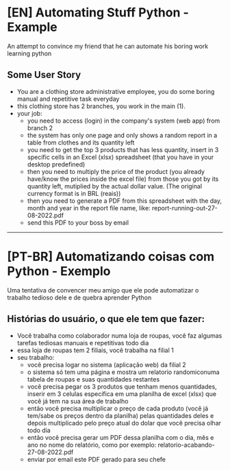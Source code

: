 # [EN] Automating Stuff Python - Example
An attempt to convince my friend that he can automate his boring work learning python

## Some User Story
- You are a clothing store administrative employee, you do some boring manual and repetitive task everyday
- this clothing store has 2 branches, you work in the main (1).
- your job:
  - you need to access (login) in the company's system (web app) from branch 2
  - the system has only one page and only shows a random report in a table from clothes and its quantity left 
  - you need to get the top 3 products that has less quantity, insert in 3 specific cells in an Excel (xlsx) spreadsheet (that you have in your desktop predefined)
  - then you need to multiply the price of the product (you already have/know the prices inside the excel file) from those you got by its quantity left, mutiplied by the actual dollar value. (The original currency format is in BRL (reais))
  - then you need to generate a PDF from this spreadsheet with the day, month and year in the report file name, like: report-running-out-27-08-2022.pdf
  - send this PDF to your boss by email
  
---

# [PT-BR] Automatizando coisas com Python - Exemplo
Uma tentativa de convencer meu amigo que ele pode automatizar o trabalho tedioso dele e de quebra aprender Python

## Histórias do usuário, o que ele tem que fazer:
- Você trabalha como colaborador numa loja de roupas, você faz algumas tarefas tediosas manuais e repetitivas todo dia
- essa loja de roupas tem 2 filiais, você trabalha na filial 1
- seu trabalho:
  - você precisa logar no sistema (aplicação web) da filial 2
  - o sistema só tem uma página e mostra um relatorio randomiconuma tabela de roupas e suas quantidades restantes
  - você precisa pegar os 3 produtos que tenham menos quantidades, inserir em 3 celulas específica em uma planilha de excel (xlsx) que você já tem na sua área de trabalho
  - então você precisa multiplicar o preço de cada produto (você já tem/sabe os preços dentro da planilha) pelas quantidades deles e depois multiplicado pelo preço atual do dolar que você precisa olhar todo dia
  - então você precisa gerar um PDF dessa planilha com o dia, mês e ano no nome do relatório, como por exemplo: relatorio-acabando-27-08-2022.pdf
  - enviar por email este PDF gerado para seu chefe
  
